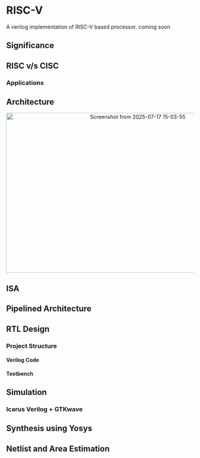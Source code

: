 # RISC-V
A verilog implementation of RISC-V based processor. coming soon

## Significance

## RISC v/s CISC
  ### Applications
  
## Architecture
<p align="center">
<img width="691" height="430" alt="Screenshot from 2025-07-17 15-03-55" src="https://github.com/user-attachments/assets/b80f9767-7899-44d5-baf2-12527b9635bf" />
</p>

## ISA

## Pipelined Architecture

## RTL Design
  ### Project Structure
  
   #### Verilog Code

   #### Testbench
   

## Simulation
### Icarus Verilog + GTKwave

## Synthesis using Yosys


## Netlist and Area Estimation

